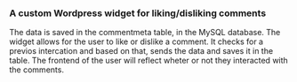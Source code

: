 ### A custom Wordpress widget for liking/disliking comments

The data is saved in the commentmeta table, in the MySQL database. The widget allows for the user to like or dislike a comment. It checks for a previos intercation and based on that, sends the data and saves it in the table. The frontend of the user will reflect wheter or not they interacted with the comments.
